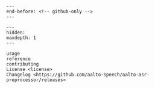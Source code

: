 ```{include} ../README.md
---
end-before: <!-- github-only -->
---
```

[license]: license
[contributor guide]: contributing
[command-line reference]: usage

```{toctree}
---
hidden:
maxdepth: 1
---

usage
reference
contributing
License <license>
Changelog <https://github.com/aalto-speech/aalto-asr-preprocessor/releases>
```
